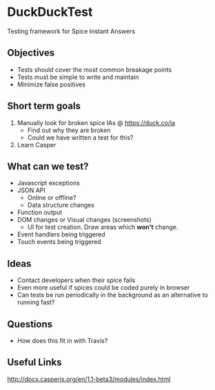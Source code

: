 # DuckDuckTest

Testing framework for Spice Instant Answers

## Objectives

- Tests should cover the most common breakage points
- Tests must be simple to write and maintain
- Minimize false positives


## Short term goals
1. Manually look for broken spice IAs @ https://duck.co/ia
    - Find out why they are broken
    - Could we have written a test for this?
2. Learn Casper


## What can we test?
- Javascript exceptions
- JSON API
    - Online or offline?
    - Data structure changes
- Function output
- DOM changes or Visual changes (screenshots)
    - UI for test creation. Draw areas which **won't** change.
- Event handlers being triggered
- Touch events being triggered


## Ideas
- Contact developers when their spice fails
- Even more useful if spices could be coded purely in browser
- Can tests be run periodically in the background as an alternative to running fast?


## Questions
- How does this fit in with Travis?

## Useful Links
http://docs.casperjs.org/en/1.1-beta3/modules/index.html

